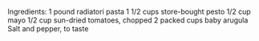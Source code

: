 Ingredients:
1 pound radiatori pasta
1 1/2 cups store-bought pesto 
1/2 cup mayo 
1/2 cup sun-dried tomatoes, chopped
2 packed cups baby arugula
Salt and pepper, to taste
